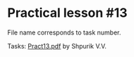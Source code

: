 Practical lesson #13
===

File name corresponds to task number.

Tasks: [Pract13.pdf](./Pract13.pdf) by Shpurik V.V.